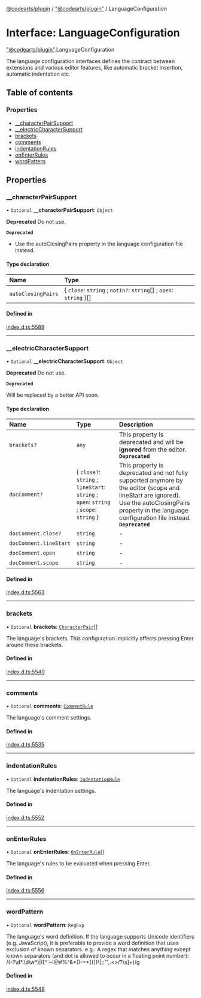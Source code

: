 [@codearts/plugin](../README.md) / ["@codearts/plugin"](../modules/_codearts_plugin_.md) / LanguageConfiguration

# Interface: LanguageConfiguration

["@codearts/plugin"](../modules/_codearts_plugin_.md).LanguageConfiguration

The language configuration interfaces defines the contract between extensions
and various editor features, like automatic bracket insertion, automatic indentation etc.

## Table of contents

### Properties

- [\_\_characterPairSupport](codearts_plugin_.LanguageConfiguration.md#__characterpairsupport)
- [\_\_electricCharacterSupport](codearts_plugin_.LanguageConfiguration.md#__electriccharactersupport)
- [brackets](codearts_plugin_.LanguageConfiguration.md#brackets)
- [comments](codearts_plugin_.LanguageConfiguration.md#comments)
- [indentationRules](codearts_plugin_.LanguageConfiguration.md#indentationrules)
- [onEnterRules](codearts_plugin_.LanguageConfiguration.md#onenterrules)
- [wordPattern](codearts_plugin_.LanguageConfiguration.md#wordpattern)

## Properties

### \_\_characterPairSupport

• `Optional` **\_\_characterPairSupport**: `Object`

**Deprecated** Do not use.

**`Deprecated`**

* Use the autoClosingPairs property in the language configuration file instead.

#### Type declaration

| Name | Type |
| :------ | :------ |
| `autoClosingPairs` | { `close`: `string` ; `notIn?`: `string`[] ; `open`: `string`  }[] |

#### Defined in

[index.d.ts:5589](https://github.com/huaweicloud/cloudide-plugin-api/blob/5055bbd/index.d.ts#L5589)

___

### \_\_electricCharacterSupport

• `Optional` **\_\_electricCharacterSupport**: `Object`

**Deprecated** Do not use.

**`Deprecated`**

Will be replaced by a better API soon.

#### Type declaration

| Name | Type | Description |
| :------ | :------ | :------ |
| `brackets?` | `any` | This property is deprecated and will be **ignored** from the editor.  **`Deprecated`** |
| `docComment?` | { `close?`: `string` ; `lineStart`: `string` ; `open`: `string` ; `scope`: `string`  } | This property is deprecated and not fully supported anymore by the editor (scope and lineStart are ignored). Use the autoClosingPairs property in the language configuration file instead.  **`Deprecated`** |
| `docComment.close?` | `string` | - |
| `docComment.lineStart` | `string` | - |
| `docComment.open` | `string` | - |
| `docComment.scope` | `string` | - |

#### Defined in

[index.d.ts:5563](https://github.com/huaweicloud/cloudide-plugin-api/blob/5055bbd/index.d.ts#L5563)

___

### brackets

• `Optional` **brackets**: [`CharacterPair`](../modules/_codearts_plugin_.md#characterpair)[]

The language's brackets.
This configuration implicitly affects pressing Enter around these brackets.

#### Defined in

[index.d.ts:5540](https://github.com/huaweicloud/cloudide-plugin-api/blob/5055bbd/index.d.ts#L5540)

___

### comments

• `Optional` **comments**: [`CommentRule`](codearts_plugin_.CommentRule.md)

The language's comment settings.

#### Defined in

[index.d.ts:5535](https://github.com/huaweicloud/cloudide-plugin-api/blob/5055bbd/index.d.ts#L5535)

___

### indentationRules

• `Optional` **indentationRules**: [`IndentationRule`](codearts_plugin_.IndentationRule.md)

The language's indentation settings.

#### Defined in

[index.d.ts:5552](https://github.com/huaweicloud/cloudide-plugin-api/blob/5055bbd/index.d.ts#L5552)

___

### onEnterRules

• `Optional` **onEnterRules**: [`OnEnterRule`](codearts_plugin_.OnEnterRule.md)[]

The language's rules to be evaluated when pressing Enter.

#### Defined in

[index.d.ts:5556](https://github.com/huaweicloud/cloudide-plugin-api/blob/5055bbd/index.d.ts#L5556)

___

### wordPattern

• `Optional` **wordPattern**: `RegExp`

The language's word definition.
If the language supports Unicode identifiers (e.g. JavaScript), it is preferable
to provide a word definition that uses exclusion of known separators.
e.g.: A regex that matches anything except known separators (and dot is allowed to occur in a floating point number):
  /(-?\d*\.\d\w*)|([^`\~\!@\#\%\^\&\*\(\)\-\=\+\[{\]}\\\|\;\:\'\"\,\.\<\>/\?\s]+)/g

#### Defined in

[index.d.ts:5548](https://github.com/huaweicloud/cloudide-plugin-api/blob/5055bbd/index.d.ts#L5548)
